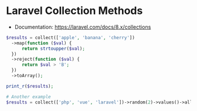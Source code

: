 # Laravel Collection Methods

* Documentation: https://laravel.com/docs/8.x/collections

```php
$results = collect(['apple', 'banana', 'cherry'])
  ->map(function ($val) {
      return strtoupper($val);
  })
  ->reject(function ($val) {
      return $val > 'B';
  })
  ->toArray();

print_r($results);

# Another example
$results = collect(['php', 'vue', 'laravel'])->random(2)->values()->all();
```
